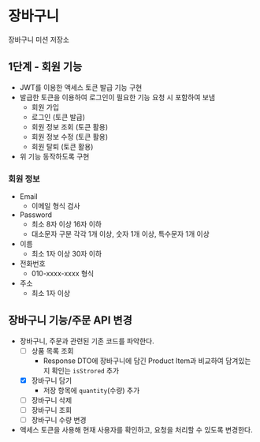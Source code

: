 # 장바구니 

장바구니 미션 저장소

## 1단계 - 회원 기능

- JWT를 이용한 액세스 토큰 발급 기능 구현
- 발급한 토큰을 이용하여 로그인이 필요한 기능 요청 시 포함하여 보냄
    - 회원 가입
    - 로그인 (토큰 발급)
    - 회원 정보 조회 (토큰 활용)
    - 회원 정보 수정 (토큰 활용)
    - 회원 탈퇴 (토큰 활용)
- 위 기능 동작하도록 구현

### 회원 정보

- Email
    - 이메일 형식 검사
- Password
    - 최소 8자 이상 16자 이하
    - 대소문자 구분 각각 1개 이상, 숫자 1개 이상, 특수문자 1개 이상
- 이름
    - 최소 1자 이상 30자 이하
- 전화번호
    - 010-xxxx-xxxx 형식
- 주소
  - 최소 1자 이상

## 장바구니 기능/주문 API 변경
- 장바구니, 주문과 관련된 기존 코드를 파악한다.
  - [ ] 상품 목록 조회
    - Response DTO에 장바구니에 담긴 Product Item과 비교하여 담겨있는지 확인는 `isStrored` 추가
  - [x] 장바구니 담기
    - 저장 항목에 `quantity`(수량) 추가
  - [ ] 장바구니 삭제
  - [ ] 장바구니 조회
  - [ ] 장바구니 수량 변경
- 액세스 토큰을 사용해 현재 사용자를 확인하고, 요청을 처리할 수 있도록 변경한다.
